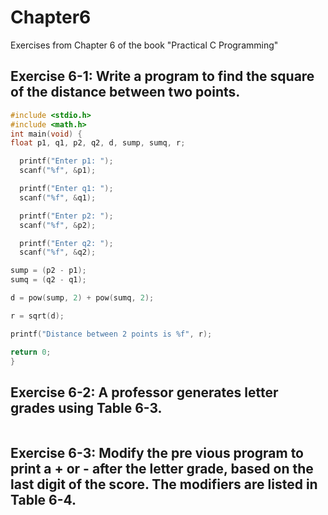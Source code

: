 # Chapter6
Exercises from Chapter 6 of the book "Practical C Programming"
## Exercise 6-1: Write a program to find the square of the distance between two points.
```c
#include <stdio.h>
#include <math.h>
int main(void) {
float p1, q1, p2, q2, d, sump, sumq, r;

  printf("Enter p1: ");
  scanf("%f", &p1);

  printf("Enter q1: ");
  scanf("%f", &q1);

  printf("Enter p2: ");
  scanf("%f", &p2);

  printf("Enter q2: ");
  scanf("%f", &q2);

sump = (p2 - p1);
sumq = (q2 - q1);

d = pow(sump, 2) + pow(sumq, 2);

r = sqrt(d);

printf("Distance between 2 points is %f", r);

return 0;
}
```
## Exercise 6-2: A professor generates letter grades using Table 6-3.
```c
```
## Exercise 6-3: Modify the pre vious program to print a + or - after the letter grade, based on the last digit of the score. The modifiers are listed in Table 6-4.
```c
```
